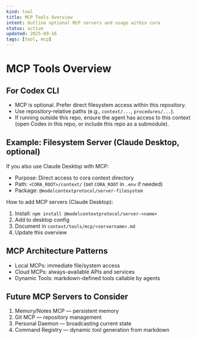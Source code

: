 ```yaml
---
kind: tool
title: MCP Tools Overview
intent: Outline optional MCP servers and usage within cora
status: active
updated: 2025-09-16
tags: [tool, mcp]
---
```


# MCP Tools Overview

## For Codex CLI

- MCP is optional. Prefer direct filesystem access within this repository.
- Use repository-relative paths (e.g., `context/...`, `procedures/...`).
- If running outside this repo, ensure the agent has access to this context (open Codex in this repo, or include this repo as a submodule).

## Example: Filesystem Server (Claude Desktop, optional)

If you also use Claude Desktop with MCP:
- Purpose: Direct access to cora context directory
- Path: `<CORA_ROOT>/context/` (set `CORA_ROOT` in `.env` if needed)
- Package: `@modelcontextprotocol/server-filesystem`

How to add MCP servers (Claude Desktop):
1. Install: `npm install @modelcontextprotocol/server-<name>`
2. Add to desktop config
3. Document in `context/tools/mcp/<servername>.md`
4. Update this overview

## MCP Architecture Patterns

- Local MCPs: immediate file/system access
- Cloud MCPs: always-available APIs and services
- Dynamic Tools: markdown-defined tools callable by agents

## Future MCP Servers to Consider

1. Memory/Notes MCP — persistent memory
2. Git MCP — repository management
3. Personal Daemon — broadcasting current state
4. Command Registry — dynamic tool generation from markdown
